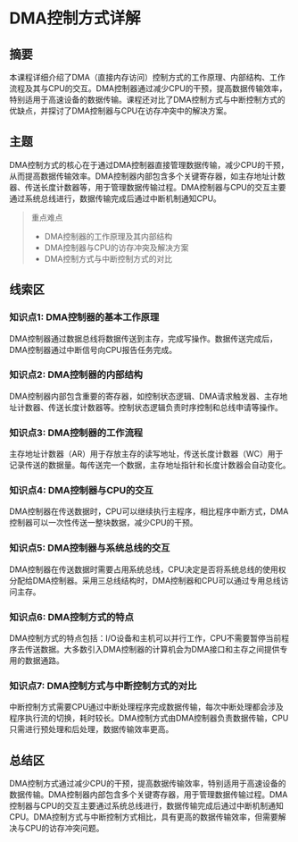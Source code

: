 # DMA控制方式详解

## 摘要

本课程详细介绍了DMA（直接内存访问）控制方式的工作原理、内部结构、工作流程及其与CPU的交互。DMA控制器通过减少CPU的干预，提高数据传输效率，特别适用于高速设备的数据传输。课程还对比了DMA控制方式与中断控制方式的优缺点，并探讨了DMA控制器与CPU在访存冲突中的解决方案。

## 主题

DMA控制方式的核心在于通过DMA控制器直接管理数据传输，减少CPU的干预，从而提高数据传输效率。DMA控制器内部包含多个关键寄存器，如主存地址计数器、传送长度计数器等，用于管理数据传输过程。DMA控制器与CPU的交互主要通过系统总线进行，数据传输完成后通过中断机制通知CPU。

> 重点难点
>
> - DMA控制器的工作原理及其内部结构
> - DMA控制器与CPU的访存冲突及解决方案
> - DMA控制方式与中断控制方式的对比

## 线索区

### 知识点1: DMA控制器的基本工作原理
DMA控制器通过数据总线将数据传送到主存，完成写操作。数据传送完成后，DMA控制器通过中断信号向CPU报告任务完成。

### 知识点2: DMA控制器的内部结构
DMA控制器内部包含重要的寄存器，如控制状态逻辑、DMA请求触发器、主存地址计数器、传送长度计数器等。控制状态逻辑负责时序控制和总线申请等操作。

### 知识点3: DMA控制器的工作流程
主存地址计数器（AR）用于存放主存的读写地址，传送长度计数器（WC）用于记录传送的数据量。每传送完一个数据，主存地址指针和长度计数器会自动变化。

### 知识点4: DMA控制器与CPU的交互
DMA控制器在传送数据时，CPU可以继续执行主程序，相比程序中断方式，DMA控制器可以一次性传送一整块数据，减少CPU的干预。

### 知识点5: DMA控制器与系统总线的交互
DMA控制器在传送数据时需要占用系统总线，CPU决定是否将系统总线的使用权分配给DMA控制器。采用三总线结构时，DMA控制器和CPU可以通过专用总线访问主存。

### 知识点6: DMA控制方式的特点
DMA控制方式的特点包括：I/O设备和主机可以并行工作，CPU不需要暂停当前程序去传送数据。大多数引入DMA控制器的计算机会为DMA接口和主存之间提供专用的数据通路。

### 知识点7: DMA控制方式与中断控制方式的对比
中断控制方式需要CPU通过中断处理程序完成数据传输，每次中断处理都会涉及程序执行流的切换，耗时较长。DMA控制方式由DMA控制器负责数据传输，CPU只需进行预处理和后处理，数据传输效率更高。

## 总结区

DMA控制方式通过减少CPU的干预，提高数据传输效率，特别适用于高速设备的数据传输。DMA控制器内部包含多个关键寄存器，用于管理数据传输过程。DMA控制器与CPU的交互主要通过系统总线进行，数据传输完成后通过中断机制通知CPU。DMA控制方式与中断控制方式相比，具有更高的数据传输效率，但需要解决与CPU的访存冲突问题。